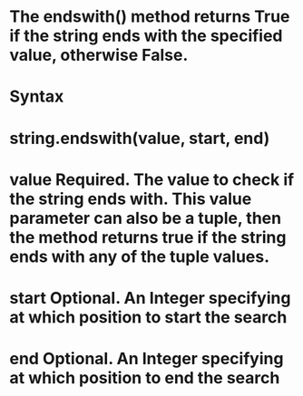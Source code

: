 # The endswith() method returns True if the string ends with the specified value, otherwise False.

# Syntax
# string.endswith(value, start, end)
# value	Required. The value to check if the string ends with. This value parameter can also be a tuple, then the method returns true if the string ends with any of the tuple values.
# start	Optional. An Integer specifying at which position to start the search
# end	Optional. An Integer specifying at which position to end the search
